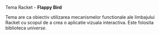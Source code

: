 Tema Racket - **Flappy Bird**

Tema are ca obiectiv utilizarea mecanismelor functionale ale limbajului Racket cu scopul de a crea o aplicatie vizuala interactiva.
Este folosita biblioteca *universe*.
